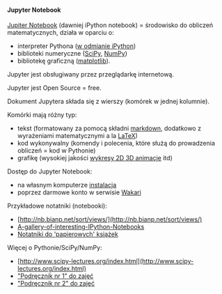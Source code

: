 #### Jupyter Notebook


[Jupiter Notebook](https://jupyter.org/) (dawniej iPython notebook) = środowisko do obliczeń matematycznych, działa w oparciu o:
* interpreter Pythona ([w odmianie iPython](https://en.wikipedia.org/wiki/IPython)) 
* biblioteki numeryczne ([SciPy](http://docs.scipy.org/doc/scipy/reference/), [NumPy](https://en.wikipedia.org/wiki/NumPy))
* bibliotekę graficzną ([matplotlib](http://matplotlib.org/contents.html)).

Jupyter jest obsługiwany przez przeglądarkę internetową.

Jupyter jest Open Source = free.


Dokument Jupytera składa się z wierszy (komórek w jednej kolumnie).

Komórki mają różny typ:
* tekst (formatowany za pomocą składni [markdown](https://pl.wikipedia.org/wiki/Markdown), dodatkowo z wyrażeniami matematycznymi a la [LaTeX](http://www.latex-kurs.x25.pl/paper/wyrazenia_matematyczne))
* kod wykonywalny (komendy i polecenia, które służą do prowadzenia obliczeń = kod w Pythonie)
* grafikę (wysokiej jakości [wykresy 2D 3D animacje](http://matplotlib.org/gallery.html) itd)


Dostęp do Jupyter Notebook:
* na własnym komputerze [instalacja](https://www.continuum.io/downloads)
* poprzez darmowe konto w serwisie [Wakari](https://www.wakari.io/)


Przykładowe notatniki (notebooki):
* [http://nb.bianp.net/sort/views/](http://nb.bianp.net/sort/views/)
* [A-gallery-of-interesting-IPython-Notebooks](https://github.com/ipython/ipython/wiki/A-gallery-of-interesting-IPython-Notebooks)
* [Notatniki do 'papierowych' książek](http://tbc-python.fossee.in/completed-books/)


Więcej o Pythonie/SciPy/NumPy:
* [http://www.scipy-lectures.org/index.html](http://www.scipy-lectures.org/index.html)
* ["Podręcznik nr 1" do zajęć](http://kitchingroup.cheme.cmu.edu/pycse/)
* ["Podręcznik nr 2" do zajęć](http://www.southampton.ac.uk/~fangohr/training/python/pdfs/Python-for-Computational-Science-and-Engineering.pdf)


